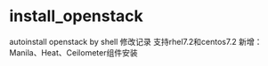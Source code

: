 # install_openstack
autoinstall openstack by shell
修改记录
支持rhel7.2和centos7.2
新增：Manila、Heat、Ceilometer组件安装